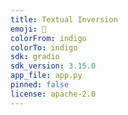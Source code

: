 ```yaml
---
title: Textual Inversion
emoji: 🐶
colorFrom: indigo
colorTo: indigo
sdk: gradio
sdk_version: 3.15.0
app_file: app.py
pinned: false
license: apache-2.0
---
```

